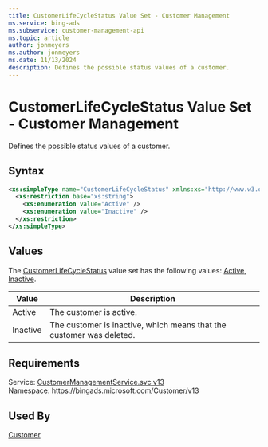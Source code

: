 ```yaml
---
title: CustomerLifeCycleStatus Value Set - Customer Management
ms.service: bing-ads
ms.subservice: customer-management-api
ms.topic: article
author: jonmeyers
ms.author: jonmeyers
ms.date: 11/13/2024
description: Defines the possible status values of a customer.
---
```

# CustomerLifeCycleStatus Value Set - Customer Management
Defines the possible status values of a customer.

## Syntax
```xml
<xs:simpleType name="CustomerLifeCycleStatus" xmlns:xs="http://www.w3.org/2001/XMLSchema">
  <xs:restriction base="xs:string">
    <xs:enumeration value="Active" />
    <xs:enumeration value="Inactive" />
  </xs:restriction>
</xs:simpleType>
```

## <a name="values"></a>Values

The [CustomerLifeCycleStatus](customerlifecyclestatus.md) value set has the following values: [Active](#active), [Inactive](#inactive).

|Value|Description|
|-----------|---------------|
|<a name="active"></a>Active|The customer is active.|
|<a name="inactive"></a>Inactive|The customer is inactive, which means that the customer was deleted.|

## Requirements
Service: [CustomerManagementService.svc v13](https://clientcenter.api.bingads.microsoft.com/Api/CustomerManagement/v13/CustomerManagementService.svc)  
Namespace: https\://bingads.microsoft.com/Customer/v13  

## Used By
[Customer](customer.md)  
